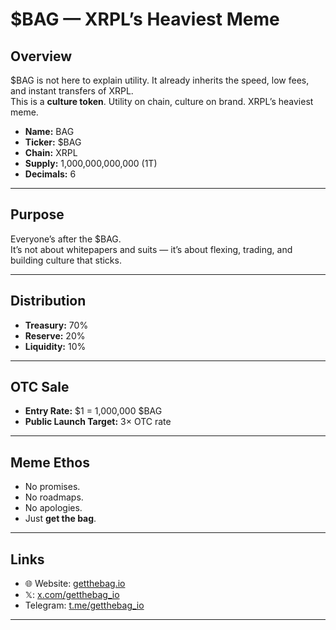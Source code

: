 # $BAG — XRPL’s Heaviest Meme

## Overview
$BAG is not here to explain utility. It already inherits the speed, low fees, and instant transfers of XRPL.  
This is a **culture token**. Utility on chain, culture on brand. XRPL’s heaviest meme.

- **Name:** BAG  
- **Ticker:** $BAG  
- **Chain:** XRPL  
- **Supply:** 1,000,000,000,000 (1T)  
- **Decimals:** 6  

---

## Purpose
Everyone’s after the $BAG.  
It’s not about whitepapers and suits — it’s about flexing, trading, and building culture that sticks.  

---

## Distribution
- **Treasury:** 70%  
- **Reserve:** 20%  
- **Liquidity:** 10%  

---

## OTC Sale
- **Entry Rate:** $1 = 1,000,000 $BAG  
- **Public Launch Target:** 3× OTC rate  

---

## Meme Ethos
- No promises.  
- No roadmaps.  
- No apologies.  
- Just **get the bag**.

---

## Links
- 🌐 Website: [getthebag.io](https://getthebag.io)  
- 𝕏: [x.com/getthebag_io](https://x.com/getthebag_io)  
- Telegram: [t.me/getthebag_io](https://t.me/getthebag_io)  

---
